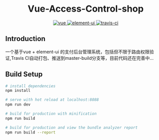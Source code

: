 <h1 align="center">Vue-Access-Control-shop</h1>

<p align="center">
  <a href="https://github.com/vuejs/vue">
    <img src="https://img.shields.io/badge/vue-2.5.16-brightgreen.svg" alt="vue">
  </a>
  <a href="https://github.com/ElemeFE/element">
    <img src="https://img.shields.io/badge/element--ui-2.4.0-brightgreen.svg" alt="element-ui">
  </a>
  <a href="https://travis-ci.org/LaoHu97/Vue-Access-Control-shop.svg?branch=master">
    <img src="https://travis-ci.org/LaoHu97/Vue-Access-Control-shop.svg?branch=master" alt="travis-ci">
  </a>
</p>

## Introduction

一个基于vue + element-ui 的支付后台管理系统，包括但不限于路由权限验证,Travis CI自动打包、推送到master-build分支等，目前代码还在完善中...

## Build Setup

``` bash
# install dependencies
npm install 

# serve with hot reload at localhost:8088
npm run dev

# build for production with minification
npm run build

# build for production and view the bundle analyzer report
npm run build --report

```
